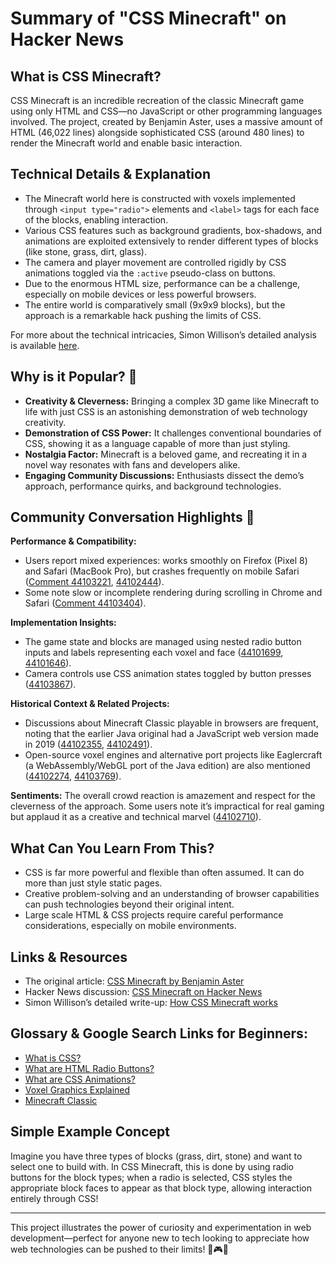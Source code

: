 # Summary of "CSS Minecraft" on Hacker News

## What is CSS Minecraft?
CSS Minecraft is an incredible recreation of the classic Minecraft game using only HTML and CSS—no JavaScript or other programming languages involved. The project, created by Benjamin Aster, uses a massive amount of HTML (46,022 lines) alongside sophisticated CSS (around 480 lines) to render the Minecraft world and enable basic interaction.

## Technical Details & Explanation
- The Minecraft world here is constructed with voxels implemented through `<input type="radio">` elements and `<label>` tags for each face of the blocks, enabling interaction.
- Various CSS features such as background gradients, box-shadows, and animations are exploited extensively to render different types of blocks (like stone, grass, dirt, glass).
- The camera and player movement are controlled rigidly by CSS animations toggled via the `:active` pseudo-class on buttons.
- Due to the enormous HTML size, performance can be a challenge, especially on mobile devices or less powerful browsers.
- The entire world is comparatively small (9x9x9 blocks), but the approach is a remarkable hack pushing the limits of CSS.

For more about the technical intricacies, Simon Willison’s detailed analysis is available [here](https://news.ycombinator.com/item?id=44102710).

## Why is it Popular? 🤩
- **Creativity & Cleverness:** Bringing a complex 3D game like Minecraft to life with just CSS is an astonishing demonstration of web technology creativity.
- **Demonstration of CSS Power:** It challenges conventional boundaries of CSS, showing it as a language capable of more than just styling.
- **Nostalgia Factor:** Minecraft is a beloved game, and recreating it in a novel way resonates with fans and developers alike.
- **Engaging Community Discussions:** Enthusiasts dissect the demo’s approach, performance quirks, and background technologies.

## Community Conversation Highlights 💬

**Performance & Compatibility:**
- Users report mixed experiences: works smoothly on Firefox (Pixel 8) and Safari (MacBook Pro), but crashes frequently on mobile Safari ([Comment 44103221](https://news.ycombinator.com/item?id=44103221), [44102444](https://news.ycombinator.com/item?id=44102444)).
- Some note slow or incomplete rendering during scrolling in Chrome and Safari ([Comment 44103404](https://news.ycombinator.com/item?id=44103404)).

**Implementation Insights:**
- The game state and blocks are managed using nested radio button inputs and labels representing each voxel and face ([44101699](https://news.ycombinator.com/item?id=44101699), [44101646](https://news.ycombinator.com/item?id=44101646)).
- Camera controls use CSS animation states toggled by button presses ([44103867](https://news.ycombinator.com/item?id=44103867)).

**Historical Context & Related Projects:**
- Discussions about Minecraft Classic playable in browsers are frequent, noting that the earlier Java original had a JavaScript web version made in 2019 ([44102355](https://news.ycombinator.com/item?id=44102355), [44102491](https://news.ycombinator.com/item?id=44102491)).
- Open-source voxel engines and alternative port projects like Eaglercraft (a WebAssembly/WebGL port of the Java edition) are also mentioned ([44102274](https://news.ycombinator.com/item?id=44102274), [44103769](https://news.ycombinator.com/item?id=44103769)).

**Sentiments:**
The overall crowd reaction is amazement and respect for the cleverness of the approach. Some users note it’s impractical for real gaming but applaud it as a creative and technical marvel ([44102710](https://news.ycombinator.com/item?id=44102710)).

## What Can You Learn From This?
- CSS is far more powerful and flexible than often assumed. It can do more than just style static pages.
- Creative problem-solving and an understanding of browser capabilities can push technologies beyond their original intent.
- Large scale HTML & CSS projects require careful performance considerations, especially on mobile environments.

## Links & Resources
- The original article: [CSS Minecraft by Benjamin Aster](https://benjaminaster.com/css-minecraft/)
- Hacker News discussion: [CSS Minecraft on Hacker News](https://news.ycombinator.com/item?id=44100148)
- Simon Willison’s detailed write-up: [How CSS Minecraft works](https://news.ycombinator.com/item?id=44102710)

## Glossary & Google Search Links for Beginners:
- [What is CSS?](https://www.google.com/search?q=what+is+css)
- [What are HTML Radio Buttons?](https://www.google.com/search?q=html+radio+buttons)
- [What are CSS Animations?](https://www.google.com/search?q=css+animations)
- [Voxel Graphics Explained](https://www.google.com/search?q=what+are+voxels)
- [Minecraft Classic](https://www.google.com/search?q=minecraft+classic)

## Simple Example Concept
Imagine you have three types of blocks (grass, dirt, stone) and want to select one to build with. In CSS Minecraft, this is done by using radio buttons for the block types; when a radio is selected, CSS styles the appropriate block faces to appear as that block type, allowing interaction entirely through CSS!

---

This project illustrates the power of curiosity and experimentation in web development—perfect for anyone new to tech looking to appreciate how web technologies can be pushed to their limits! 🚀🎮✨